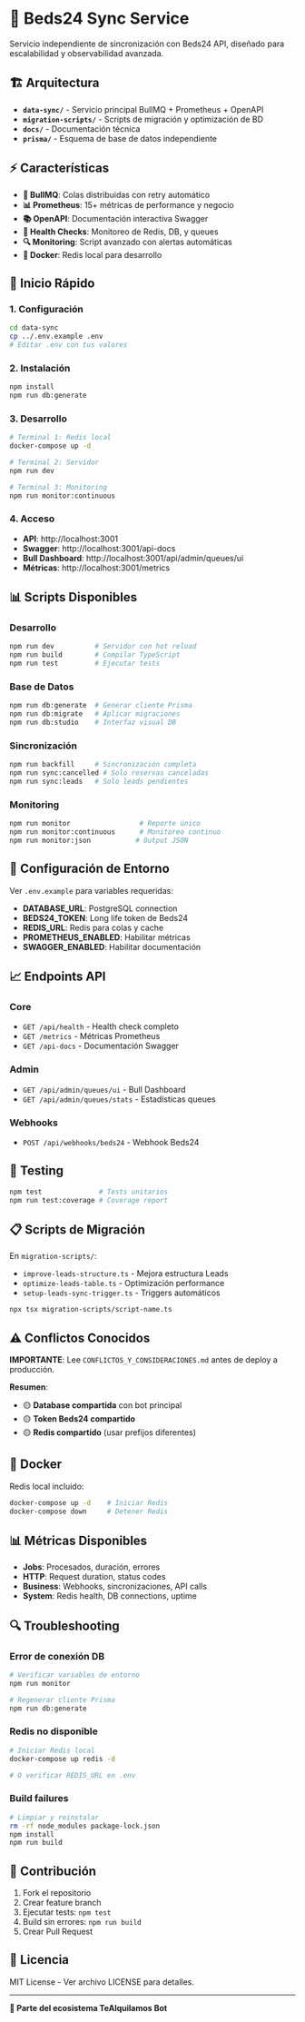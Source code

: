 # 🚀 Beds24 Sync Service

Servicio independiente de sincronización con Beds24 API, diseñado para escalabilidad y observabilidad avanzada.

## 🏗️ **Arquitectura**

- **`data-sync/`** - Servicio principal BullMQ + Prometheus + OpenAPI
- **`migration-scripts/`** - Scripts de migración y optimización de BD
- **`docs/`** - Documentación técnica
- **`prisma/`** - Esquema de base de datos independiente

## ⚡ **Características**

- **🔄 BullMQ**: Colas distribuidas con retry automático
- **📊 Prometheus**: 15+ métricas de performance y negocio
- **📚 OpenAPI**: Documentación interactiva Swagger
- **🏥 Health Checks**: Monitoreo de Redis, DB, y queues
- **🔍 Monitoring**: Script avanzado con alertas automáticas
- **🐳 Docker**: Redis local para desarrollo

## 🚀 **Inicio Rápido**

### **1. Configuración**
```bash
cd data-sync
cp ../.env.example .env
# Editar .env con tus valores
```

### **2. Instalación**
```bash
npm install
npm run db:generate
```

### **3. Desarrollo**
```bash
# Terminal 1: Redis local
docker-compose up -d

# Terminal 2: Servidor
npm run dev

# Terminal 3: Monitoring
npm run monitor:continuous
```

### **4. Acceso**
- **API**: http://localhost:3001
- **Swagger**: http://localhost:3001/api-docs
- **Bull Dashboard**: http://localhost:3001/api/admin/queues/ui
- **Métricas**: http://localhost:3001/metrics

## 📊 **Scripts Disponibles**

### **Desarrollo**
```bash
npm run dev          # Servidor con hot reload
npm run build        # Compilar TypeScript
npm run test         # Ejecutar tests
```

### **Base de Datos**
```bash
npm run db:generate  # Generar cliente Prisma
npm run db:migrate   # Aplicar migraciones
npm run db:studio    # Interfaz visual DB
```

### **Sincronización**
```bash
npm run backfill     # Sincronización completa
npm run sync:cancelled # Solo reservas canceladas
npm run sync:leads   # Solo leads pendientes
```

### **Monitoring**
```bash
npm run monitor                 # Reporte único
npm run monitor:continuous      # Monitoreo continuo
npm run monitor:json           # Output JSON
```

## 🔧 **Configuración de Entorno**

Ver `.env.example` para variables requeridas:

- **DATABASE_URL**: PostgreSQL connection
- **BEDS24_TOKEN**: Long life token de Beds24
- **REDIS_URL**: Redis para colas y cache
- **PROMETHEUS_ENABLED**: Habilitar métricas
- **SWAGGER_ENABLED**: Habilitar documentación

## 📈 **Endpoints API**

### **Core**
- `GET /api/health` - Health check completo
- `GET /metrics` - Métricas Prometheus
- `GET /api-docs` - Documentación Swagger

### **Admin**
- `GET /api/admin/queues/ui` - Bull Dashboard
- `GET /api/admin/queues/stats` - Estadísticas queues

### **Webhooks**
- `POST /api/webhooks/beds24` - Webhook Beds24

## 🧪 **Testing**

```bash
npm test              # Tests unitarios
npm run test:coverage # Coverage report
```

## 📋 **Scripts de Migración**

En `migration-scripts/`:
- `improve-leads-structure.ts` - Mejora estructura Leads
- `optimize-leads-table.ts` - Optimización performance
- `setup-leads-sync-trigger.ts` - Triggers automáticos

```bash
npx tsx migration-scripts/script-name.ts
```

## ⚠️ **Conflictos Conocidos**

**IMPORTANTE**: Lee `CONFLICTOS_Y_CONSIDERACIONES.md` antes de deploy a producción.

**Resumen**:
- 🟡 **Database compartida** con bot principal
- 🟡 **Token Beds24 compartido** 
- 🟡 **Redis compartido** (usar prefijos diferentes)

## 🐳 **Docker**

Redis local incluido:
```bash
docker-compose up -d    # Iniciar Redis
docker-compose down     # Detener Redis
```

## 📊 **Métricas Disponibles**

- **Jobs**: Procesados, duración, errores
- **HTTP**: Request duration, status codes
- **Business**: Webhooks, sincronizaciones, API calls
- **System**: Redis health, DB connections, uptime

## 🔍 **Troubleshooting**

### **Error de conexión DB**
```bash
# Verificar variables de entorno
npm run monitor

# Regenerar cliente Prisma
npm run db:generate
```

### **Redis no disponible**
```bash
# Iniciar Redis local
docker-compose up redis -d

# O verificar REDIS_URL en .env
```

### **Build failures**
```bash
# Limpiar y reinstalar
rm -rf node_modules package-lock.json
npm install
npm run build
```

## 🤝 **Contribución**

1. Fork el repositorio
2. Crear feature branch
3. Ejecutar tests: `npm test`
4. Build sin errores: `npm run build`
5. Crear Pull Request

## 📄 **Licencia**

MIT License - Ver archivo LICENSE para detalles.

---

**🔗 Parte del ecosistema TeAlquilamos Bot**